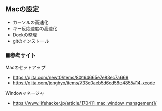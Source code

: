 ## Macの設定

- カーソルの高速化
- キー反応速度の高速化
- Dockの整理
- gitのインストール


### ■参考サイト
Macのセットアップ
- https://qiita.com/newt0/items/80164665e7e83ec7a669
- https://qiita.com/jonghyo/items/733e0aeb5d6cd58e4855#14-xcode
  
Windowマネージャ
- https://www.lifehacker.jp/article/170411_mac_window_management1/